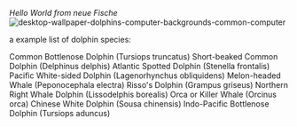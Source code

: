 *Hello World from neue Fische*
![desktop-wallpaper-dolphins-computer-backgrounds-common-computer](https://user-images.githubusercontent.com/102250825/232495777-855968ee-63bb-4b31-893b-ba5d68c36243.jpg)

a example list of dolphin species:

Common Bottlenose Dolphin (Tursiops truncatus)
Short-beaked Common Dolphin (Delphinus delphis)
Atlantic Spotted Dolphin (Stenella frontalis)
Pacific White-sided Dolphin (Lagenorhynchus obliquidens)
Melon-headed Whale (Peponocephala electra)
Risso's Dolphin (Grampus griseus)
Northern Right Whale Dolphin (Lissodelphis borealis)
Orca or Killer Whale (Orcinus orca)
Chinese White Dolphin (Sousa chinensis)
Indo-Pacific Bottlenose Dolphin (Tursiops aduncus)
